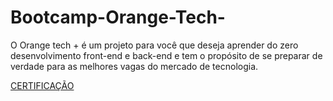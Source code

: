 # Bootcamp-Orange-Tech-
O Orange tech + é um projeto para você que deseja aprender do zero desenvolvimento front-end e back-end e tem o propósito de se preparar de verdade para as melhores vagas do mercado de tecnologia.

[CERTIFICAÇÃO](https://www.dio.me/certificate/9C2C3348/share)
